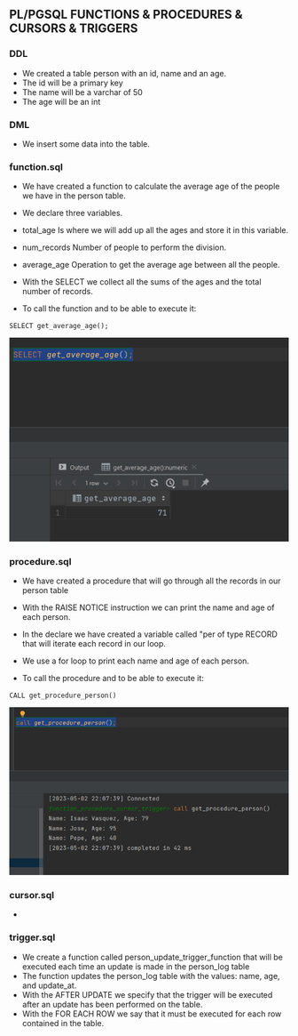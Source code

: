 ## PL/PGSQL FUNCTIONS & PROCEDURES & CURSORS & TRIGGERS

### DDL
- We created a table person with an id, name and an age.
- The id will be a primary key
- The name will be a varchar of 50
- The age will be an int

### DML
- We insert some data into the table.

### function.sql
- We have created a function to calculate the average age of the people we have in the person table.
- We declare three variables.
- total_age Is where we will add up all the ages and store it in this variable.
- num_records Number of people to perform the division.
- average_age Operation to get the average age between all the people.
- With the SELECT we collect all the sums of the ages and the total number of records.

- To call the function and to be able to execute it:
```
SELECT get_average_age();
```
![function_photo](/img/Screenshot_1.png "function_photo")

### procedure.sql
- We have created a procedure that will go through all the records in our person table
- With the RAISE NOTICE instruction we can print the name and age of each person.
- In the declare we have created a variable called "per of type RECORD that will iterate each record in our loop.
- We use a for loop to print each name and age of each person.

- To call the procedure and to be able to execute it:
```
CALL get_procedure_person()
```
![procedure_photo](/img/Screenshot_2.png "procedure_photo")

### cursor.sql
- 

### trigger.sql
- We create a function called person_update_trigger_function that will be executed each time an update is made in the person_log table
- The function updates the person_log table with the values: name, age, and update_at.
- With the AFTER UPDATE we specify that the trigger will be executed after an update has been performed on the table.
- With the FOR EACH ROW we say that it must be executed for each row contained in the table.
